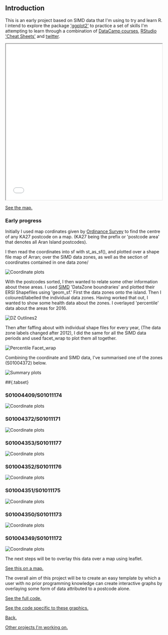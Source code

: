 ## Introduction
This is an early project based on SIMD data that I'm using to try and learn R.
I intend to explore the package ['ggplot2'](http://ggplot2.tidyverse.org/reference/ggsf.html) to practice a set of skills I'm attempting to learn through a combination of [DataCamp courses](https://www.datacamp.com/courses/free-introduction-to-r), [RStudio 'Cheat Sheets'](https://www.rstudio.com/resources/cheatsheets/) and [twitter](https://twitter.com/hashtag/Rstats?src=hash).

<style>
	iframe {
		width: 500px;
		height: 500px;
	}
</style>
<iframe src="map.html">
</iframe>

[See the map.](map.html)

### Early progress

Initially I used map cordinates given by [Ordinance Survey](https://www.ordnancesurvey.co.uk/opendatadownload/products.html) to find the centre of any KA27 postcode on a map.
(KA27 being the prefix or 'postcode area' that denotes all Aran Island postcodes).

I then read the coordinates into sf with st_as_sf(), and plotted over a shape file map of Arran; over the SIMD data zones, as well as the section of coordinates contained in one data zone/

![Coordinate plots](Rplot11.5.png)

With the postcodes sorted, I then wanted to relate some other information about these areas.
I used [SIMD](www.gov.scot/Topics/Statistics/SIMD) 'DataZone boundraries' and plotted their ERSI Shapefiles using 'geom_sf.' 
First the data zones onto the island.
Then I coloured/labelled the individual data zones.
Having worked that out, I wanted to show some health data about the zones. I overlayed 'percentile' data about the areas for 2016.

![DZ Outlines2](Rplot13.png)

Then after faffing about with individual shape files for every year, (The data zone labels changed after 2012), I did the same for all the SIMD data periods and used facet_wrap to plot them all together.

![Percentile Facet_wrap](Rplot10.png)

Combining the coordinate and SIMD data, I've summarised one of the zones (S01004372) below.

![Summary plots](Rplot12.5.png)

##{.tabset}
### S01004409/S01011174
![Coordinate plots](function10plots.png)
### S01004372/S01011171
![Coordinate plots](function10plots2.png)
### S01004353/S01011177
![Coordinate plots](function10plots3.png)
### S01004352/S01011176
![Coordinate plots](function10plots4.png)
### S01004351/S01011175
![Coordinate plots](function10plots5.png)
### S01004350/S01011173
![Coordinate plots](function10plots6.png)
### S01004349/S01011172
![Coordinate plots](function10plots7.png)

The next steps will be to overlay this data over a map using leaflet.

[See this on a map.](map.html)

The overall aim of this project will be to create an easy template by which a user with no prior programming knowledge can create interactive graphs by overlaying some form of data attributed to a postcode alone.

[See the full code.](Arran_Workbook.html)

[See the code specific to these graphics.](front_page_graphics.html)

[Back.](https://fergustaylor.github.io/Arran) 

[Other projects I'm working on.](https://fergustaylor.github.io) 
